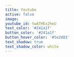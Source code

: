 ```yaml
---
title: Youtube
active: false
image: 
youtube_id: twATHEx2heU
text_color: '#241a1f'
button_color: '#241a1f'
button_hover_color: '#5e2d83'
text_shadow: true
text_shadow_color: white
---
```

